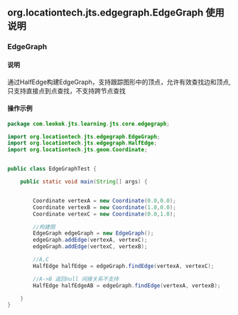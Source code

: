 ## org.locationtech.jts.edgegraph.EdgeGraph 使用说明

###  EdgeGraph 
#### 说明
通过HalfEdge构建EdgeGraph，支持跟踪图形中的顶点，允许有效查找边和顶点,只支持直接点到点查找，不支持跨节点查找
#### 操作示例
```java
package com.leokok.jts.learning.jts.core.edgegraph;

import org.locationtech.jts.edgegraph.EdgeGraph;
import org.locationtech.jts.edgegraph.HalfEdge;
import org.locationtech.jts.geom.Coordinate;


public class EdgeGraphTest {

    public static void main(String[] args) {


        Coordinate vertexA = new Coordinate(0.0,0.0);
        Coordinate vertexB = new Coordinate(1.0,0.0);
        Coordinate vertexC = new Coordinate(0.0,1.0);

        //构建图
        EdgeGraph edgeGraph = new EdgeGraph();
        edgeGraph.addEdge(vertexA, vertexC);
        edgeGraph.addEdge(vertexC, vertexB);

        //A,C
        HalfEdge halfEdge = edgeGraph.findEdge(vertexA, vertexC);

        //A->B 返回null 间接关系不支持
        HalfEdge halfEdgeAB = edgeGraph.findEdge(vertexA, vertexB);

    }
}

```